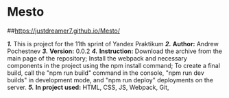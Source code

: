 # Mesto
##https://justdreamer7.github.io/Mesto/

***1.*** This is project for the 11th sprint of Yandex Praktikum
***2.*** **Author:** Andrew Pochestnev
***3.*** **Version:** 0.0.2
***4.*** **Instruction:** Download the archive from the main page of the repository;
Install the webpack and necessary components in the project using the npm install сommand;
To create a final build, call the "npm run build" command in the console, "npm run dev builds" in development mode, and "npm run deploy" deployments on the server.
***5.*** **In project used:** HTML, CSS, JS, Webpack, Git, 
